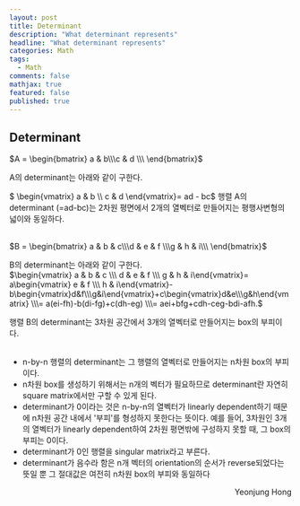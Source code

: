 ```yaml
---
layout: post
title: Determinant
description: "What determinant represents"
headline: "What determinant represents"
categories: Math
tags: 
  - Math
comments: false
mathjax: true
featured: false
published: true
---
```

## Determinant

$A = \begin{bmatrix} a & b\\\c & d \\\
\end{bmatrix}$

A의 determinant는 아래와 같이 구한다.

$ \begin{vmatrix} a & b \\\ c & d \end{vmatrix}= ad - bc$
행렬 A의 determinant (=ad-bc)는 2차원 평면에서 2개의 열벡터로 만들어지는 평행사변형의 넓이와 동일하다. <br><br>

$B = \begin{bmatrix} a & b & c\\\d & e & f \\\g & h & i\\\
\end{bmatrix}$

B의 determinant는 아래와 같이 구한다. <br>
$\begin{vmatrix} a & b & c \\\ d & e & f \\\ g & h & i\end{vmatrix}= a\begin{vmatrix} e & f \\\ h & i\end{vmatrix}-b\begin{vmatrix}d&f\\\g&i\end{vmatrix}+c\begin{vmatrix}d&e\\\g&h\end{vmatrix} \\\= a(ei-fh)-b(di-fg)+c(dh-eg) \\\= aei+bfg+cdh-ceg-bdi-afh.$

행렬 B의 determinant는 3차원 공간에서 3개의 열벡터로 만들어지는 box의 부피이다.  <br><br>

- n-by-n 행렬의 determinant는 그 행렬의 열벡터로 만들어지는 n차원 box의 부피이다.
- n차원 box를 생성하기 위해서는 n개의 벡터가 필요하므로 determinant란 자연히 square matrix에서만 구할 수 있게 된다.
- determinant가 0이라는 것은 n-by-n의 열벡터가 linearly dependent하기 때문에 n차원 공간 내에서 '부피'를 형성하지 못한다는 뜻이다. 예를 들어, 3차원인 3개의 열벡터가 linearly dependent하여 2차원 평면밖에 구성하지 못할 때, 그 box의 부피는 0이다. 
- determinant가 0인 행렬을 singular matrix라고 부른다. 
- determinant가 음수라 함은 n개 벡터의 orientation의 순서가 reverse되었다는 뜻일 뿐 그 절대값은 여전히 n차원 box의 부피와 동일하다 <br>






<p align="right"> Yeonjung Hong <p>
